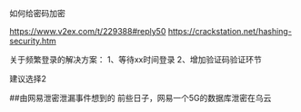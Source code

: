 如何给密码加密

https://www.v2ex.com/t/229388#reply50
https://crackstation.net/hashing-security.htm

关于频繁登录的解决方案：
1、等待xx时间登录
2、增加验证码验证环节

建议选择2

##由网易泄密泄漏事件想到的
前些日子，网易一个5G的数据库泄密在乌云
